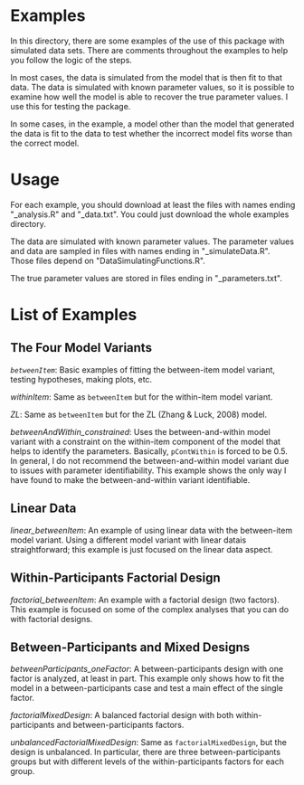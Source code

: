 # Examples

In this directory, there are some examples of the use of this package with simulated data sets. There are comments throughout the examples to help you follow the logic of the steps.

In most cases, the data is simulated from the model that is then fit to that data. The data is simulated with known parameter values, so it is possible to examine how well the model is able to recover the true parameter values. I use this for testing the package.

In some cases, in the example, a model other than the model that generated the data is fit to the data to test whether the incorrect model fits worse than the correct model.

# Usage

For each example, you should download at least the files with names ending "_analysis.R" and "_data.txt". You could just download the whole examples directory.

The data are simulated with known parameter values. The parameter values and data are sampled in files with names ending in "_simulateData.R". Those files depend on "DataSimulatingFunctions.R".

The true parameter values are stored in files ending in "_parameters.txt".

# List of Examples

## The Four Model Variants

*`betweenItem`*: Basic examples of fitting the between-item model variant, testing hypotheses, making plots, etc.

*withinItem*: Same as `betweenItem` but for the within-item model variant.

*ZL*: Same as `betweenItem` but for the ZL (Zhang & Luck, 2008) model.

*betweenAndWithin_constrained*: Uses the between-and-within model variant with a constraint on the within-item component of the model that helps to identify the parameters. Basically, `pContWithin` is forced to be 0.5. In general, I do not recommend the between-and-within model variant due to issues with parameter identifiability. This example shows the only way I have found to make the between-and-within variant identifiable.

## Linear Data

*linear_betweenItem*: An example of using linear data with the between-item model variant. Using a different model variant with linear datais straightforward; this example is just focused on the linear data aspect.

## Within-Participants Factorial Design

*factorial_betweenItem*: An example with a factorial design (two factors). This example is focused on some of the complex analyses that you can do with factorial designs.

## Between-Participants and Mixed Designs

*betweenParticipants_oneFactor*: A between-participants design with one factor is analyzed, at least in part. This example only shows how to fit the model in a between-participants case and test a main effect of the single factor.

*factorialMixedDesign*: A balanced factorial design with both within-participants and between-participants factors.

*unbalancedFactorialMixedDesign*: Same as `factorialMixedDesign`, but the design is unbalanced. In particular, there are three between-participants groups but with different levels of the within-participants factors for each group.


